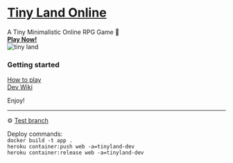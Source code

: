 # [Tiny Land Online](https://diguifi.itch.io/tiny-land)
A Tiny Minimalistic Online RPG Game 🎲  
**[Play Now!](https://diguifi.itch.io/tiny-land)**  
![tiny land](https://user-images.githubusercontent.com/31022286/106227466-fc0c9000-61c7-11eb-875e-b1b16aa6425e.png)



### Getting started
[How to play](https://github.com/tiny-devs/tiny-dungeon-online/wiki/How-to-Play)  
[Dev Wiki](https://github.com/tiny-devs/tiny-dungeon-online/wiki)

Enjoy!

---
⚙️ [Test branch](https://tiny-dungeon-online-dev.herokuapp.com/)

Deploy commands:  
`docker build -t app .`  
`heroku container:push web -a=tinyland-dev`  
`heroku container:release web -a=tinyland-dev`